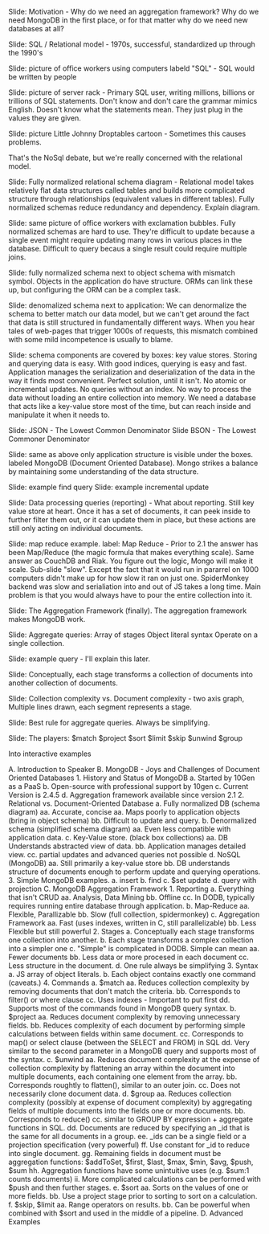 Slide: Motivation - Why do we need an aggregation framework? Why do we need MongoDB in the first place, or for that matter why do we need new databases at all?

Slide: SQL / Relational model - 1970s, successful, standardized up through the 1990's

Slide: picture of office workers using computers labeld "SQL" - SQL would be written by people

Slide: picture of server rack - Primary SQL user, writing millions, billions or trillions of SQL statements. Don't know and don't care the grammar mimics English. Doesn't know what the statements mean. They just plug in the values they are given.

Slide: picture Little Johnny Droptables cartoon - Sometimes this causes problems.

That's the NoSql debate, but we're really concerned with the relational model.

Slide: Fully normalized relational schema diagram - Relational model takes relatively flat data structures called tables and builds more complicated structure through relationships (equivalent values in different tables). Fully normalized schemas reduce redundancy and dependency. Explain diagram.

Slide: same picture of office workers with exclamation bubbles. Fully normalized schemas are hard to use. They're difficult to update because a single event might require updating many rows in various places in the database. Difficult to query becaus a single result could require multiple joins.

Slide: fully normalized schema next to object schema with mismatch symbol. Objects in the application do have structure. ORMs can link these up, but configuring the ORM can be a complex task.

Slide: denomalized schema next to application: We can denormalize the schema to better match our data model, but we can't get around the fact that data is still structured in fundamentally different ways. When you hear tales of web-pages that trigger 1000s of requests, this mismatch combined with some mild incompetence is usually to blame.

Slide: schema components are covered by boxes: key value stores. Storing and querying data is easy. With good indices, querying is easy and fast. Application manages the serialization and deserialization of the data in the way it finds most convenient. Perfect solution, until it isn't. No atomic or incremental updates. No queries without an index. No way to process the data without loading an entire collection into memory. We need a database that acts like a key-value store most of the time, but can reach inside and manipulate it when it needs to.

Slide: JSON - The Lowest Common Denominator
Slide BSON - The Lowest Commoner Denominator

Slide: same as above only application structure is visible under the boxes. labeled MongoDB (Document Oriented Database). Mongo strikes a balance by maintaining some understanding of the data structure.

Slide: example find query
Slide: example incremental update

Slide: Data processing queries (reporting) - What about reporting. Still key value store at heart. Once it has a set of documents, it can peek inside to further filter them out, or it can update them in place, but these actions are still only acting on individual documents.

Slide: map reduce example. label: Map Reduce - Prior to 2.1 the answer has been Map/Reduce (the magic formula that makes everything scale). Same answer as CouchDB and Riak. You figure out the logic, Mongo will make it scale. Sub-slide "slow". Except the fact that it would run in pararrel on 1000 computers didn't make up for how slow it ran on just one. SpiderMonkey backend was slow and serialiation into and out of JS takes a long time. Main problem is that you would always have to pour the entire collection into it.

Slide: The Aggregation Framework (finally). The aggregation framework makes MongoDB work.

Slide: Aggregate queries:
    Array of stages
    Object literal syntax
    Operate on a single collection.

Slide: example query - I'll explain this later.

Slide: Conceptually, each stage transforms a collection of documents into another collection of documents.

Slide: Collection complexity vs. Document complexity - two axis graph, Multiple lines drawn, each segment represents a stage.

Slide: Best rule for aggregate queries. Always be simplifying.

Slide: The players:
    $match
    $project
    $sort
    $limit
    $skip
    $unwind
    $group

Into interactive examples

A. Introduction to Speaker
B. MongoDB - Joys and Challenges of Document Oriented Databases
    1. History and Status of MongoDB
        a. Started by 10Gen as a PaaS
        b. Open-source with professional support by 10gen
        c. Current Version is 2.4.5
        d. Aggregation framework available since version 2.1
    2. Relational vs. Document-Oriented Database
        a. Fully normalized DB (schema diagram)
            aa. Accurate, concise
            aa. Maps poorly to application objects  (bring in object schema)
            bb. Difficult to update and query.
        b. Denormalized schema (simplified schema diagram)
            aa. Even less compatible with application data.
        c. Key-Value store. (black box collections)
            aa. DB Understands abstracted view of data.
            bb. Application manages detailed view.
            cc. partial updates and advanced queries not possible
        d. NoSQL (MongoDB)
            aa. Still primarily a key-value store
            bb. DB understands structure of documents enough to perform update and querying operations.
    3. Simple MongoDB examples.
        a. insert
        b. find
        c. $set update
        d. query with projection
C. MongoDB Aggregation Framework
    1. Reporting
        a. Everything that isn't CRUD
            aa. Analysis, Data Mining
            bb. Offline
            cc. In DODB, typically requires running entire database through application.
        b. Map-Reduce
            aa. Flexible, Parallizable
            bb. Slow (full collection, spidermonkey)
        c. Aggregation Framework
            aa. Fast (uses indexes, written in C, still parallelizable)
            bb. Less Flexible but still powerful
    2. Stages
        a. Conceptually each stage transforms one collection into another.
        b. Each stage transforms a complex collection into a simpler one
        c. "Simple" is complicated in DODB. Simple can mean
            aa. Fewer documents
            bb. Less data or more procesed in each document
            cc. Less structure in the document.
        d. One rule always be simplifying
    3. Syntax
        a. JS array of object literals.
        b. Each object contains exactly one command (caveats.)
    4. Commands
        a. $match
            aa. Reduces collection complexity by removing documents that don't match the criteria.
            bb. Corresponds to filter() or where clause
            cc. Uses indexes - Important to put first
            dd. Supports most of the commands found in MongoDB query syntax.
        b. $project
            aa. Reduces document complexity by removing unnecessary fields.
            bb. Reduces complexity of each document by performing simple calculations between fields within same document.
            cc. Corresponds to map() or select clause (between the SELECT and FROM) in SQL
            dd. Very similar to the second parameter in a MongoDB query and supports most of the syntax.
        c. $unwind
            aa. Reduces document complexity at the expense of collection complexity by flattening an array within the document into multiple documents, each containing one element from the array.
            bb. Corresponds roughtly to flatten(), similar to an outer join.
            cc. Does not necessarily clone document data.
        d. $group
            aa. Reduces collection complexity (possibly at expense of document complexity) by aggregating fields of multiple documents into the fields one or more documents.
            bb. Corresponds to reduce()
            cc. similar to GROUP BY expression + aggregate functions in SQL.
            dd. Documents are reduced by specifying an _id that is the same for all documents in a group.
            ee. _ids can be a single field or a projection specification (very powerful)
            ff. Use constant for _id to reduce into single document.
            gg. Remaining fields in document must be aggregation functions: $addToSet, $first, $last, $max, $min, $avg, $push, $sum
            hh. Aggregation functions have some unintuitive uses (e.g. $sum:1 counts documents)
            ii. More complicated calculations can be performed with $push and then further stages.
        e. $sort
            aa. Sorts on the values of one or more fields.
            bb. Use a project stage prior to sorting to sort on a calculation.
        f. $skip, $limit
            aa. Range operators on results.
            bb. Can be powerful when combined with $sort and used in the middle of a pipeline.
D. Advanced Examples





